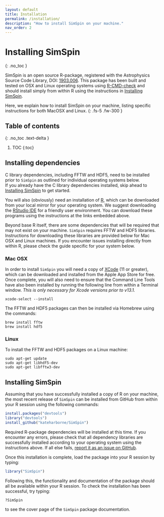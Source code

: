 ```yaml
---
layout: default
title: Installation
permalink: /installation/
description: "How to install SimSpin on your machine."
nav_order: 2
---
```


# Installing SimSpin
{: .no_toc }

SimSpin is an open source R-package, registered with the Astrophysics Source Code Library, DOI: [1903.006](https://ascl.net/1903.006).
This package has been built and tested on OSX and Linux operating systems using [R-CMD-check](https://github.com/kateharborne/SimSpin/actions/workflows/r.yml) and should install simply from within R using the instructions in [Installing SimSpin](#installing-simspin).

Here, we explain how to install SimSpin on your machine, listing specific instructions for both MacOSX and Linux. 
{: .fs-5 .fw-300 }

## Table of contents
{: .no_toc .text-delta }

1. TOC
{:toc}

## Installing dependencies 
C library dependencies, including FFTW and HDF5, need to be installed prior to `SimSpin` as outlined for individual operating systems below.  
If you already have the C library dependencies installed, skip ahead to [Installing SimSpin](#installing-simspin-1) to get started.

You will also (obviously) need an installation of [R](https://www.r-project.org/), which can be downloaded from your local mirror for your operating system. 
We suggest downloading the [RStudio IDE](https://rstudio.com/) for a friendly user environment. 
You can download these programs using the instructions at the links embedded above. 

Beyond base R itself, there are some dependencies that will be required that may not exist on your machine.
`SimSpin` requires FFTW and HDF5 libraries. 
Instructions for downloading these libraries are provided below for Mac OSX and Linux machines. 
If you encounter issues installing directly from within R, please check the guide specific for your system below. 

### Mac OSX
In order to install `SimSpin` you will need a copy of  [XCode](https://apps.apple.com/us/app/xcode/id497799835?mt=12) (11 or greater), which can be downloaded and installed from the Apple App Store for free. 
Once complete, you will also need to ensure that the Command Line Tools have also been installed by running the following line from within a Terminal window. 
*This is only necessary for Xcode versions prior to v13.1.*

```
xcode-select --install 
```

The FFTW and HDF5 packages can then be installed via Homebrew using the commands:

```
brew install fftw 
brew install hdf5
```

### Linux
To install the FFTW and HDF5 packages on a Linux machine:

```
sudo apt-get update
sudo apt-get libhdf5-dev
sudo apt-get libfftw3-dev
```

## Installing SimSpin
Assuming that you have successfully installed a copy of R on your machine, the most recent release of `SimSpin` can be installed from GitHub from within your R session using the following commands:

```R
install.packages("devtools")
library("devtools")
install_github("kateharborne/SimSpin")
```

Required R-package dependencies will be installed at this time. 
If you encounter any errors, please check that all dependency libraries are successfully installed according to your operating system using the instructions above. 
If all else fails, [report it as an issue on GitHub](https://github.com/kateharborne/SimSpin/issues). 

Once this installation is complete, load the package into your R session by typing:

```R
library("SimSpin")
```

Following this, the functionality and documentation of the package should all be available within your R session. 
To check the installation has been successful, try typing: 

```R
?SimSpin
```

to see the cover page of the `SimSpin` package documentation. 
